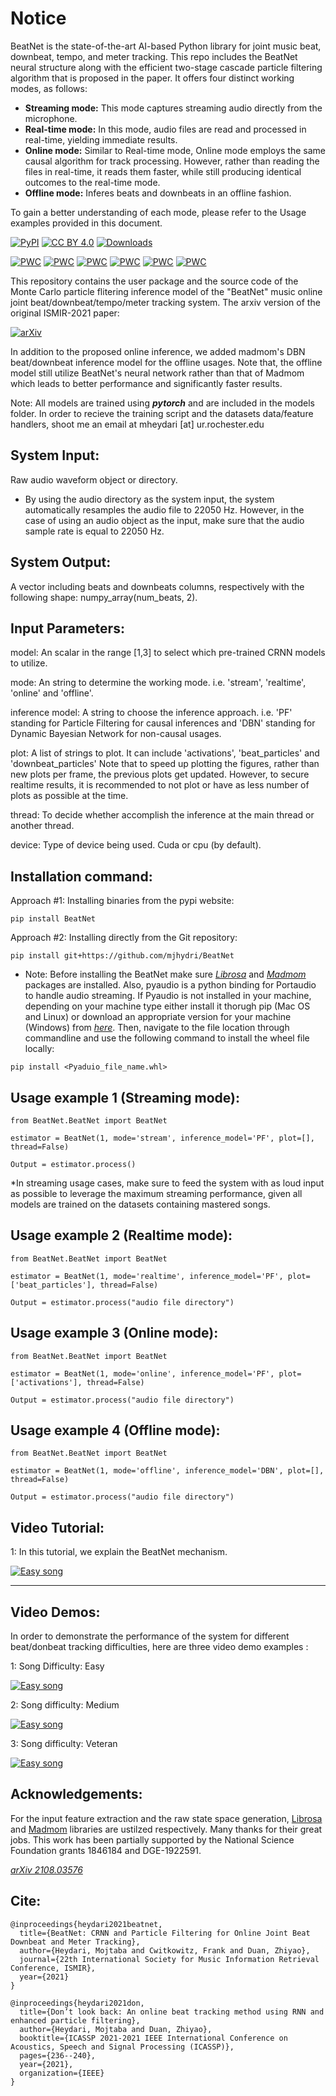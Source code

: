 # Notice

BeatNet is the state-of-the-art AI-based Python library for joint music beat, downbeat, tempo, and meter tracking. This repo includes the BeatNet neural structure along with the efficient two-stage cascade particle filtering algorithm that is proposed in the paper. It offers four distinct working modes, as follows:

+ **Streaming mode:**
This mode captures streaming audio directly from the microphone.
+ **Real-time mode:** In this mode, audio files are read and processed in real-time, yielding immediate results. 
+ **Online mode:** Similar to Real-time mode, Online mode employs the same causal algorithm for track processing. However, rather than reading the files in real-time, it reads them faster, while still producing identical outcomes to the real-time mode.
+ **Offline mode:** Inferes beats and downbeats in an offline fashion. 

To gain a better understanding of each mode, please refer to the Usage examples provided in this document.


[![PyPI](https://img.shields.io/pypi/v/BeatNet.svg)](https://pypi.org/project/BeatNet/)
[![CC BY 4.0][cc-by-shield]][cc-by]
[![Downloads](https://static.pepy.tech/badge/beatnet)](https://pepy.tech/project/beatnet)

[cc-by]: http://creativecommons.org/licenses/by/4.0/
[cc-by-image]: https://i.creativecommons.org/l/by/4.0/88x31.png
[cc-by-shield]: https://img.shields.io/badge/License-CC%20BY%204.0-lightgrey.svg



[![PWC](https://img.shields.io/endpoint.svg?url=https://paperswithcode.com/badge/beatnet-crnn-and-particle-filtering-for/online-beat-tracking-on-ballroom)](https://paperswithcode.com/sota/online-beat-tracking-on-ballroom?p=beatnet-crnn-and-particle-filtering-for)
[![PWC](https://img.shields.io/endpoint.svg?url=https://paperswithcode.com/badge/beatnet-crnn-and-particle-filtering-for/online-downbeat-tracking-on-ballroom)](https://paperswithcode.com/sota/online-downbeat-tracking-on-ballroom?p=beatnet-crnn-and-particle-filtering-for)
[![PWC](https://img.shields.io/endpoint.svg?url=https://paperswithcode.com/badge/beatnet-crnn-and-particle-filtering-for/online-beat-tracking-on-rock-corpus)](https://paperswithcode.com/sota/online-beat-tracking-on-rock-corpus?p=beatnet-crnn-and-particle-filtering-for)
[![PWC](https://img.shields.io/endpoint.svg?url=https://paperswithcode.com/badge/beatnet-crnn-and-particle-filtering-for/online-downbeat-tracking-on-rock-corpus)](https://paperswithcode.com/sota/online-downbeat-tracking-on-rock-corpus?p=beatnet-crnn-and-particle-filtering-for)
[![PWC](https://img.shields.io/endpoint.svg?url=https://paperswithcode.com/badge/beatnet-crnn-and-particle-filtering-for/online-beat-tracking-on-gtzan)](https://paperswithcode.com/sota/online-beat-tracking-on-gtzan?p=beatnet-crnn-and-particle-filtering-for)
[![PWC](https://img.shields.io/endpoint.svg?url=https://paperswithcode.com/badge/beatnet-crnn-and-particle-filtering-for/online-downbeat-tracking-on-gtzan)](https://paperswithcode.com/sota/online-downbeat-tracking-on-gtzan?p=beatnet-crnn-and-particle-filtering-for)





This repository contains the user package and the source code of the Monte Carlo particle flitering inference model of the "BeatNet" music online joint beat/downbeat/tempo/meter tracking system. The arxiv version of the original ISMIR-2021 paper: 

[![arXiv](https://img.shields.io/badge/arXiv-2108.03576-b31b1b.svg)](https://arxiv.org/abs/2108.03576)

In addition to the proposed online inference, we added madmom's DBN beat/downbeat inference model for the offline usages. Note that, the offline model still utilize BeatNet's neural network rather than that of Madmom which leads to better performance and significantly faster results.

Note: All models are trained using ***pytorch*** and are included in the models folder. In order to recieve the training script and the datasets data/feature handlers, shoot me an email at mheydari [at] ur.rochester.edu   


System Input:
-------------
Raw audio waveform object or directory. 

* By using the audio directory as the system input, the system automatically resamples the audio file to 22050 Hz. However, in the case of using an audio object as the input, make sure that the audio sample rate is equal to 22050 Hz.      

System Output:
--------------
A vector including beats and downbeats columns, respectively with the following shape: numpy_array(num_beats, 2).

Input Parameters:
-------------
model: An scalar in the range [1,3] to select which pre-trained CRNN models to utilize.

mode: An string to determine the working mode. i.e. 'stream', 'realtime', 'online' and 'offline'.

inference model: A string to choose the inference approach. i.e. 'PF' standing for Particle Filtering for causal inferences and 'DBN' standing for Dynamic Bayesian Network for non-causal usages.

plot: A list of strings to plot. It can include 'activations', 'beat_particles' and 'downbeat_particles'
Note that to speed up plotting the figures, rather than new plots per frame, the previous plots get updated. However, to secure realtime results, it is recommended to not        plot or have as less number of plots as possible at the time.

thread: To decide whether accomplish the inference at the main thread or another thread.

device: Type of device being used. Cuda or cpu (by default).

Installation command:
---------------------

Approach #1: Installing binaries from the pypi website:
```
pip install BeatNet
```

Approach #2: Installing directly from the Git repository:
```
pip install git+https://github.com/mjhydri/BeatNet
```

* Note: Before installing the BeatNet make sure 
*[Librosa](https://librosa.org/)*
and
*[Madmom](https://madmom.readthedocs.io/en/latest/installation.html)* packages are installed. Also, pyaudio is a python binding for Portaudio to handle audio streaming. If Pyaudio is not installed in your machine, depending on your machine type either install it thorugh pip (Mac OS and Linux) or download an appropriate version for your machine (Windows) from *[here](https://www.lfd.uci.edu/~gohlke/pythonlibs/)*. Then, navigate to the file location through commandline and use the following command to install the wheel file locally:
```
pip install <Pyaduio_file_name.whl>     
```

Usage example 1 (Streaming mode):
--------------
```
from BeatNet.BeatNet import BeatNet

estimator = BeatNet(1, mode='stream', inference_model='PF', plot=[], thread=False)

Output = estimator.process()
```
*In streaming usage cases, make sure to feed the system with as loud input as possible to leverage the maximum streaming performance, given all models are trained on the datasets containing mastered songs.

Usage example 2 (Realtime mode):
--------------
```
from BeatNet.BeatNet import BeatNet

estimator = BeatNet(1, mode='realtime', inference_model='PF', plot=['beat_particles'], thread=False)

Output = estimator.process("audio file directory")
```

Usage example 3 (Online mode):
--------------
```
from BeatNet.BeatNet import BeatNet

estimator = BeatNet(1, mode='online', inference_model='PF', plot=['activations'], thread=False)

Output = estimator.process("audio file directory")
```
Usage example 4 (Offline mode):
--------------
```
from BeatNet.BeatNet import BeatNet

estimator = BeatNet(1, mode='offline', inference_model='DBN', plot=[], thread=False)

Output = estimator.process("audio file directory")
```

Video Tutorial:
------------
1: In this tutorial, we explain the BeatNet mechanism.  


[![Easy song](https://img.youtube.com/vi/xOX74cXQKrY/0.jpg)](https://youtu.be/xOX74cXQKrY)

___________________________________________________________________

Video Demos:
------------
In order to demonstrate the performance of the system for different beat/donbeat tracking difficulties, here are three video demo examples :

1: Song Difficulty: Easy
  
  
[![Easy song](https://img.youtube.com/vi/XsdA4AATaUY/0.jpg)](https://www.youtube.com/watch?v=XsdA4AATaUY)
  



2: Song difficulty: Medium
  
  [![Easy song](https://img.youtube.com/vi/GuW8C5xuWbQ/0.jpg)](https://www.youtube.com/watch?v=GuW8C5xuWbQ)
  




3: Song difficulty: Veteran
  
  [![Easy song](https://img.youtube.com/vi/dFbFGMs9CA4/0.jpg)](https://www.youtube.com/watch?v=dFbFGMs9CA4)
  

Acknowledgements:
-----------------
For the input feature extraction and the raw state space generation,  [Librosa](https://github.com/librosa/librosa) and [Madmom](https://github.com/CPJKU/madmom) libraries are ustilzed respectively. Many thanks for their great jobs. This work has been partially supported by the National Science Foundation grants 1846184 and DGE-1922591.

*[arXiv 2108.03576](https://arxiv.org/abs/2108.03576)*

Cite:
-----------
```
@inproceedings{heydari2021beatnet,
  title={BeatNet: CRNN and Particle Filtering for Online Joint Beat Downbeat and Meter Tracking},
  author={Heydari, Mojtaba and Cwitkowitz, Frank and Duan, Zhiyao},
  journal={22th International Society for Music Information Retrieval Conference, ISMIR},
  year={2021}
}
```
```
@inproceedings{heydari2021don,
  title={Don’t look back: An online beat tracking method using RNN and enhanced particle filtering},
  author={Heydari, Mojtaba and Duan, Zhiyao},
  booktitle={ICASSP 2021-2021 IEEE International Conference on Acoustics, Speech and Signal Processing (ICASSP)},
  pages={236--240},
  year={2021},
  organization={IEEE}
}
```
